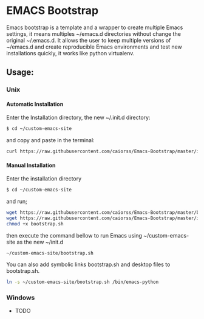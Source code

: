 # EMACS Bootstrap

Emacs bootstrap is a template and a wrapper to create multiple Emacs settings, it means multiples ~/emacs.d directories without change the original ~/.emacs.d. It allows the user to keep multiple versions of ~/emacs.d and create reproducible Emacs environments and test new installations quickly, it works like python virtualenv.

## Usage:

### Unix


#### Automatic Installation

Enter the Installation directory, the new ~/.init.d directory:

```bash
$ cd ~/custom-emacs-site
```

and copy and paste in the terminal:

```bash
curl https://raw.githubusercontent.com/caiorss/Emacs-Bootstrap/master/install.sh | sh -
```


#### Manual Installation

Enter the installation directory
```bash
$ cd ~/custom-emacs-site
```

and run;

```bash
wget https://raw.githubusercontent.com/caiorss/Emacs-Bootstrap/master/bootstrap.sh
wget https://raw.githubusercontent.com/caiorss/Emacs-Bootstrap/master/init.el
chmod +x bootstrap.sh
```

then execute the command bellow to run Emacs using ~/custom-emacs-site as the new ~/init.d 

```
~/custom-emacs-site/bootstrap.sh 
```

You can also add symbolic links bootstrap.sh and desktop files to bootstrap.sh.

```bash
ln -s ~/custom-emacs-site/bootstrap.sh /bin/emacs-python
``` 

### Windows

* TODO

